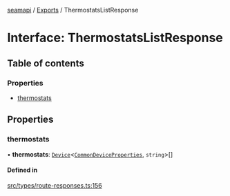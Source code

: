 [seamapi](../README.md) / [Exports](../modules.md) / ThermostatsListResponse

# Interface: ThermostatsListResponse

## Table of contents

### Properties

- [thermostats](ThermostatsListResponse.md#thermostats)

## Properties

### thermostats

• **thermostats**: [`Device`](Device.md)<[`CommonDeviceProperties`](../modules.md#commondeviceproperties), `string`\>[]

#### Defined in

[src/types/route-responses.ts:156](https://github.com/seamapi/javascript/blob/main/src/types/route-responses.ts#L156)

